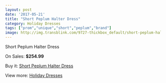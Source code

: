 ```yaml
---
layout: post
date: '2017-05-21'
title: "Short Peplum Halter Dress"
category: Holiday Dresses
tags: ["prom","unique","short","peplum","brand"]
image: http://img.transblink.com/9727-thickbox_default/short-peplum-halter-dress.jpg
---
```

Short Peplum Halter Dress

On Sales: **$254.99**
<a href="https://www.transblink.com/en/holiday-dresses/3159-short-peplum-halter-dress.html"><amp-img layout="responsive" width="600" height="600" src="//img.transblink.com/9727-thickbox_default/short-peplum-halter-dress.jpg" alt="Short Peplum Halter Dress 0" /></a>
<a href="https://www.transblink.com/en/holiday-dresses/3159-short-peplum-halter-dress.html"><amp-img layout="responsive" width="600" height="600" src="//img.transblink.com/9729-thickbox_default/short-peplum-halter-dress.jpg" alt="Short Peplum Halter Dress 1" /></a>
<a href="https://www.transblink.com/en/holiday-dresses/3159-short-peplum-halter-dress.html"><amp-img layout="responsive" width="600" height="600" src="//img.transblink.com/9728-thickbox_default/short-peplum-halter-dress.jpg" alt="Short Peplum Halter Dress 2" /></a>

Buy it: [Short Peplum Halter Dress](https://www.transblink.com/en/holiday-dresses/3159-short-peplum-halter-dress.html "Short Peplum Halter Dress")

View more: [Holiday Dresses](https://www.transblink.com/en/8-holiday-dresses "Holiday Dresses")